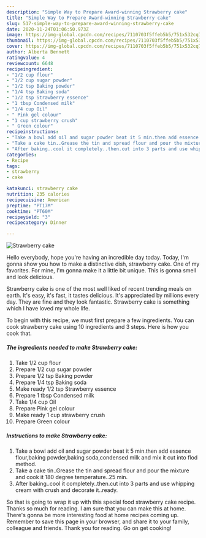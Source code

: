 ```yaml
---
description: "Simple Way to Prepare Award-winning Strawberry cake"
title: "Simple Way to Prepare Award-winning Strawberry cake"
slug: 517-simple-way-to-prepare-award-winning-strawberry-cake
date: 2020-11-24T01:06:50.973Z
image: https://img-global.cpcdn.com/recipes/7110703f5ffeb5b5/751x532cq70/strawberry-cake-recipe-main-photo.jpg
thumbnail: https://img-global.cpcdn.com/recipes/7110703f5ffeb5b5/751x532cq70/strawberry-cake-recipe-main-photo.jpg
cover: https://img-global.cpcdn.com/recipes/7110703f5ffeb5b5/751x532cq70/strawberry-cake-recipe-main-photo.jpg
author: Alberta Bennett
ratingvalue: 4
reviewcount: 6648
recipeingredient:
- "1/2 cup flour"
- "1/2 cup sugar powder"
- "1/2 tsp Baking powder"
- "1/4 tsp Baking soda"
- "1/2 tsp Strawberry essence"
- "1 tbsp Condensed milk"
- "1/4 cup Oil"
- " Pink gel colour"
- "1 cup strawberry crush"
- " Green colour"
recipeinstructions:
- "Take a bowl add oil and sugar powder beat it 5 min.then add essence flour,baking powder,baking soda,condensed milk and mix it cut into flod method."
- "Take a cake tin..Grease the tin and spread flour and pour the mixture and cook it 180 degree temperature..25 min."
- "After baking..cool it completely..then.cut into 3 parts and use whipping cream with crush and decorate it..ready."
categories:
- Recipe
tags:
- strawberry
- cake

katakunci: strawberry cake 
nutrition: 235 calories
recipecuisine: American
preptime: "PT17M"
cooktime: "PT60M"
recipeyield: "3"
recipecategory: Dinner

---
```



![Strawberry cake](https://img-global.cpcdn.com/recipes/7110703f5ffeb5b5/751x532cq70/strawberry-cake-recipe-main-photo.jpg)

Hello everybody, hope you're having an incredible day today. Today, I'm gonna show you how to make a distinctive dish, strawberry cake. One of my favorites. For mine, I'm gonna make it a little bit unique. This is gonna smell and look delicious.

Strawberry cake is one of the most well liked of recent trending meals on earth. It's easy, it's fast, it tastes delicious. It's appreciated by millions every day. They are fine and they look fantastic. Strawberry cake is something which I have loved my whole life.




To begin with this recipe, we must first prepare a few ingredients. You can cook strawberry cake using 10 ingredients and 3 steps. Here is how you cook that.

<!--inarticleads1-->

##### The ingredients needed to make Strawberry cake:

1. Take 1/2 cup flour
1. Prepare 1/2 cup sugar powder
1. Prepare 1/2 tsp Baking powder
1. Prepare 1/4 tsp Baking soda
1. Make ready 1/2 tsp Strawberry essence
1. Prepare 1 tbsp Condensed milk
1. Take 1/4 cup Oil
1. Prepare  Pink gel colour
1. Make ready 1 cup strawberry crush
1. Prepare  Green colour




<!--inarticleads2-->

##### Instructions to make Strawberry cake:

1. Take a bowl add oil and sugar powder beat it 5 min.then add essence flour,baking powder,baking soda,condensed milk and mix it cut into flod method.
1. Take a cake tin..Grease the tin and spread flour and pour the mixture and cook it 180 degree temperature..25 min.
1. After baking..cool it completely..then.cut into 3 parts and use whipping cream with crush and decorate it..ready.




So that is going to wrap it up with this special food strawberry cake recipe. Thanks so much for reading. I am sure that you can make this at home. There's gonna be more interesting food at home recipes coming up. Remember to save this page in your browser, and share it to your family, colleague and friends. Thank you for reading. Go on get cooking!
